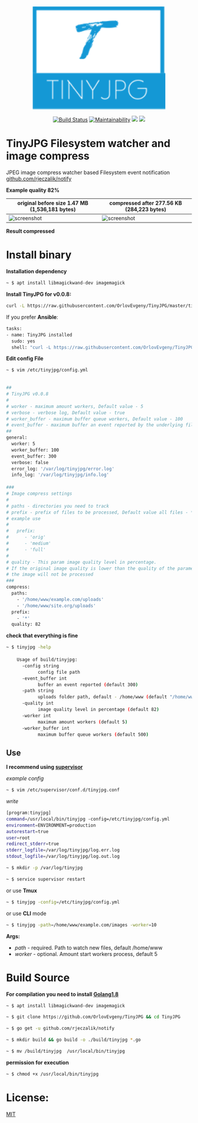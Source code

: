 <p align="center"><img src="doc/logo.png" width="360"></p>
<p align="center">
  <a href="https://travis-ci.org/OrlovEvgeny/TinyJPG"><img src="https://travis-ci.org/OrlovEvgeny/TinyJPG.svg?branch=master" alt="Build Status"></img></a>
  <a href="https://codeclimate.com/github/OrlovEvgeny/TinyJPG/maintainability"><img src="https://api.codeclimate.com/v1/badges/89f33892db95130c5b3a/maintainability" alt="Maintainability"></a>
  <a href="https://goreportcard.com/report/github.com/OrlovEvgeny/TinyJPG?"><img src="https://goreportcard.com/badge/github.com/OrlovEvgeny/TinyJPG?" /></a>
  <a href="https://gitter.im/TinyJPG/Lobby?utm_source=badge&utm_medium=badge&utm_campaign=pr-badge&utm_content=badge"><img src="https://badges.gitter.im/TinyJPG/Lobby.svg" /></a>
</p>

# TinyJPG Filesystem watcher and image compress

JPEG image compress watcher based Filesystem event notification [github.com/rjeczalik/notify](https://github.com/rjeczalik/notify)

**Example quality 82%**

original before size 1.47 MB (1,536,181 bytes)  | compressed after 277.56 KB (284,223 bytes)
------------- | -------------
![screenshot](https://raw.githubusercontent.com/OrlovEvgeny/TinyJPG/master/doc/meg-before.jpg "compress example")  | ![screenshot](https://raw.githubusercontent.com/OrlovEvgeny/TinyJPG/master/doc/meg-after.jpg "compress example")

**Result compressed** 

# Install binary

**Installation dependency**
```bash
~ $ apt install libmagickwand-dev imagemagick
```

**Install TinyJPG for v0.0.8:**
````bash
curl -L https://raw.githubusercontent.com/OrlovEvgeny/TinyJPG/master/tinyjpg_install.sh | sh -s - v0.0.8
````

If you prefer **Ansible**:
````bash
tasks:
- name: TinyJPG installed
  sudo: yes
  shell: "curl -L https://raw.githubusercontent.com/OrlovEvgeny/TinyJPG/master/tinyjpg_install.sh | sh -s - v0.0.8"
````

**Edit config File**
````bash
~ $ vim /etc/tinyjpg/config.yml
````

````bash

##
# TinyJPG v0.0.8
#
# worker - maximum amount workers, Default value - 5
# verbose - verbose log, Default value - true
# worker_buffer - maximum buffer queue workers, Default value - 100
# event_buffer - maximum buffer an event reported by the underlying filesystem notification subsystem, Default value - 100
##
general:
  worker: 5
  worker_buffer: 100
  event_buffer: 300
  verbose: false
  error_log: '/var/log/tinyjpg/error.log'
  info_log: '/var/log/tinyjpg/info.log'

###
# Image compress settings
#
# paths - directories you need to track
# prefix - prefix of files to be processed, Default value all files - *
# example use
#
#   prefix:
#      - 'orig'
#      - 'medium'
#      - 'full'
#
# quality - This param image quality level in percentage.
# If the original image quality is lower than the quality of the parameter - quality
# the image will not be processed
###
compress:
  paths:
    - '/home/www/example.com/uploads'
    - '/home/www/site.org/uploads'
  prefix:
    - '*'
  quality: 82

````



**check that everything is fine**
````bash
~ $ tinyjpg -help

    Usage of build/tinyjpg:
      -config string
            config file path
      -event_buffer int
            buffer an event reported (default 300)
      -path string
            uploads folder path, default - /home/www (default "/home/www")
      -quality int
            image quality level in percentage (default 82)
      -worker int
            maximum amount workers (default 5)
      -worker_buffer int
            maximum buffer queue workers (default 500)

````

## Use
**I recommend using [supervisor](http://blog.questionable.services/article/running-go-applications-in-the-background/)**

*example config*
```bash
~ $ vim /etc/supervisor/conf.d/tinyjpg.conf
```
*write*
```bash
[program:tinyjpg]
command=/usr/local/bin/tinyjpg -config=/etc/tinyjpg/config.yml
environment=ENVIRONMENT=production
autorestart=true
user=root
redirect_stderr=true
stderr_logfile=/var/log/tinyjpg/log.err.log
stdout_logfile=/var/log/tinyjpg/log.out.log
```

```bash
~ $ mkdir -p /var/log/tinyjpg
```

```bash
~ $ service supervisor restart
```

or use **Tmux**

```bash
~ $ tinyjpg -config=/etc/tinyjpg/config.yml
```


or use **CLI** mode
````bash
~ $ tinyjpg -path=/home/www/example.com/images -worker=10
````
**Args:**
* *path* - required. Path to watch new files, default /home/www
* *worker* - optional. Amount start workers process, default 5



# Build Source

**For compilation you need to install [Golang1.8](https://medium.com/@patdhlk/how-to-install-go-1-8-on-ubuntu-16-04-710967aa53c9)**

```bash
~ $ apt install libmagickwand-dev imagemagick
```

```bash
~ $ git clone https://github.com/OrlovEvgeny/TinyJPG && cd TinyJPG
```

```bash
~ $ go get -u github.com/rjeczalik/notify
```

```bash
~ $ mkdir build && go build -o ./build/tinyjpg *.go
```

```bash
~ $ mv /build/tinyjpg  /usr/local/bin/tinyjpg
```
**permission for execution**
````bash
~ $ chmod +x /usr/local/bin/tinyjpg
````

# License:

[MIT](LICENSE)
